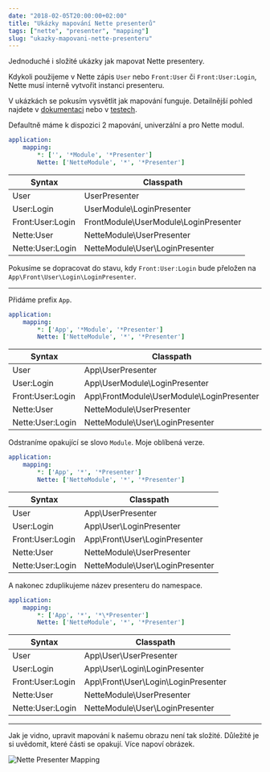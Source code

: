 ```yaml
---
date: "2018-02-05T20:00:00+02:00"
title: "Ukázky mapování Nette presenterů"
tags: ["nette", "presenter", "mapping"]
slug: "ukazky-mapovani-nette-presenteru"
---
```


Jednoduché i složité ukázky jak mapovat Nette presentery.

<!--more-->

Kdykoli použijeme v Nette zápis `User` nebo `Front:User` či `Front:User:Login`, Nette musí interně vytvořit instanci presenteru.

V ukázkách se pokusím vysvětlit jak mapování funguje. Detailnější pohled najdete v [dokumentaci](https://doc.nette.org/en/2.4/configuring#toc-mapping) nebo v [testech](https://github.com/nette/application/blob/ddfa3ef6079b776533b452f4d65e8116da4d3183/tests/Application/PresenterFactory.formatPresenterClass.phpt).

Defaultně máme k dispozici 2 mapování, univerzální a pro Nette modul.

```yaml
application:
    mapping:
        *: ['', '*Module', '*Presenter']
        Nette: ['NetteModule', '*', '*Presenter']
```

| Syntax            | Classpath                               |
|-------------------|-----------------------------------------|
| User              | UserPresenter                           |
| User:Login        | UserModule\LoginPresenter               |
| Front:User:Login  | FrontModule\UserModule\LoginPresenter   |
| Nette:User        | NetteModule\UserPresenter               |
| Nette:User:Login  | NetteModule\User\LoginPresenter         |

Pokusíme se dopracovat do stavu, kdy `Front:User:Login` bude přeložen na `App\Front\User\Login\LoginPresenter`.

-----

Přidáme prefix `App`.

```yaml
application:
    mapping:
        *: ['App', '*Module', '*Presenter']
        Nette: ['NetteModule', '*', '*Presenter']
```

| Syntax            | Classpath                                   |
|-------------------|---------------------------------------------|
| User              | App\UserPresenter                           |
| User:Login        | App\UserModule\LoginPresenter               |
| Front:User:Login  | App\FrontModule\UserModule\LoginPresenter   |
| Nette:User        | NetteModule\UserPresenter                   |
| Nette:User:Login  | NetteModule\User\LoginPresenter             |

Odstraníme opakující se slovo `Module`. Moje oblíbená verze.

```yaml
application:
    mapping:
        *: ['App', '*', '*Presenter']
        Nette: ['NetteModule', '*', '*Presenter']
```

| Syntax            | Classpath                                   |
|-------------------|---------------------------------------------|
| User              | App\UserPresenter                           |
| User:Login        | App\User\LoginPresenter                     |
| Front:User:Login  | App\Front\User\LoginPresenter               |
| Nette:User        | NetteModule\UserPresenter                   |
| Nette:User:Login  | NetteModule\User\LoginPresenter             |

A nakonec zduplikujeme název presenteru do namespace.

```yaml
application:
    mapping:
        *: ['App', '*', '*\*Presenter']
        Nette: ['NetteModule', '*', '*Presenter']
```

| Syntax            | Classpath                                   |
|-------------------|---------------------------------------------|
| User              | App\User\UserPresenter                      |
| User:Login        | App\User\Login\LoginPresenter               |
| Front:User:Login  | App\Front\User\Login\LoginPresenter         |
| Nette:User        | NetteModule\UserPresenter                   |
| Nette:User:Login  | NetteModule\User\LoginPresenter             |

----

Jak je vidno, upravit mapování k našemu obrazu není tak složité.
Důležité je si uvědomit, které části se opakují. Více napoví obrázek.

![][1]

[1]: /misc/blog/2018/02/05/mapping.png (Nette Presenter Mapping)
